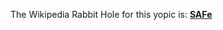 The Wikipedia Rabbit Hole for this yopic is: **[SAFe](https://en.wikipedia.org/wiki/Scaled_agile_framework)**
